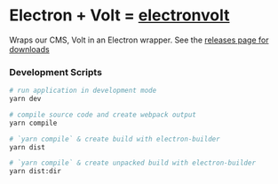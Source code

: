 # Electron + Volt = [electronvolt](https://en.wikipedia.org/wiki/Electronvolt)

Wraps our CMS, Volt in an Electron wrapper. See the [releases page for downloads](https://github.com/orta/electronvolt/releases)

### Development Scripts

```bash
# run application in development mode
yarn dev

# compile source code and create webpack output
yarn compile

# `yarn compile` & create build with electron-builder
yarn dist

# `yarn compile` & create unpacked build with electron-builder
yarn dist:dir
```
